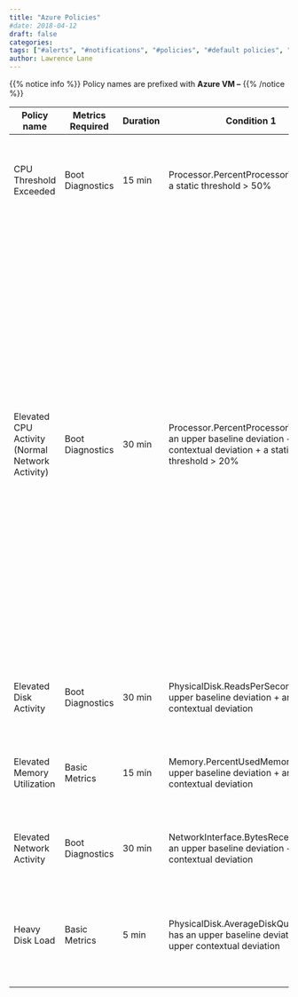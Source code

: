 ```yaml
---
title: "Azure Policies"
#date: 2018-04-12
draft: false
categories:
tags: ["#alerts", "#notifications", "#policies", "#default policies", "#azure"]
author: Lawrence Lane
---
```


{{% notice info %}}
Policy names are prefixed with **Azure VM –**
{{% /notice %}}

| Policy name                                     | Metrics Required | Duration | Condition 1                                                                                                               | (and) Condition 2                                                                                 | (and) Condition 3                                  | Cat.    | Description                                                                                                                                                                                                                                                                                                                                                                                                                                                                       |
|-------------------------------------------------|------------------|----------|---------------------------------------------------------------------------------------------------------------------------|---------------------------------------------------------------------------------------------------|----------------------------------------------------|---------|-----------------------------------------------------------------------------------------------------------------------------------------------------------------------------------------------------------------------------------------------------------------------------------------------------------------------------------------------------------------------------------------------------------------------------------------------------------------------------------|
| CPU Threshold Exceeded                          | Boot Diagnostics | 15 min   | Processor.PercentProcessorTime has a static threshold > 50%                                                               |                                                                                                   |                                                    | WARNING | The CPU on the Azure Virtual Machine has exceeded 95% for at least 15 minutes.                                                                                                                                                                                                                                                                                                                                                                                                    |
| Elevated CPU Activity (Normal Network Activity) | Boot Diagnostics | 30 min   | Processor.PercentProcessorTime has an upper baseline deviation + an upper contextual deviation + a static threshold > 20% | NetworkInterface.BytesReceived has  no deviation                                                  | NetworkInterface.BytesTransmitted has no deviation | INFO    | Increases in CPU activity are not uncommon when there is a rise in network activity. Increased traffic to a server means more work for that server to do. This policy is designed to catch cases where CPU activity is higher than than normal and said behavior cannot be explained by a corresponding increase in network traffic. It may or may not represent a problem, but it is useful to know about. This policy will not fire if CPU utilization is less than 20% though. |
| Elevated Disk Activity                          | Boot Diagnostics | 30 min   | PhysicalDisk.ReadsPerSecond has an upper baseline deviation + an upper contextual deviation                               | PhysicalDisk.WritesPerSecond has an upper baseline deviation + an upper contextual deviation      |                                                    | INFO    | Disk activity has been higher than expected for at least 30 minutes.                                                                                                                                                                                                                                                                                                                                                                                                              |
| Elevated Memory Utilization                     | Basic Metrics    | 15 min   | Memory.PercentUsedMemory has an upper baseline deviation + an upper contextual deviation                                  |                                                                                                   |                                                    | WARNING | The memory utilization on the Azure Virtual Machine is higher than expected.                                                                                                                                                                                                                                                                                                                                                                                                      |
| Elevated Network Activity                       | Boot Diagnostics | 30 min   | NetworkInterface.BytesReceived has an upper baseline deviation +  an upper contextual deviation                           | NetworkInterface.BytesTransmitted has an upper baseline deviation + an upper contextual deviation |                                                    | INFO    | Network activity has been higher than expected for at least 30 minutes.                                                                                                                                                                                                                                                                                                                                                                                                           |
| Heavy Disk Load                                 | Basic Metrics    | 5 min    | PhysicalDisk.AverageDiskQueueLength has an upper baseline deviation + an upper contextual deviation                       |                                                                                                   |                                                    | WARNING | Average disk queue length is greater than expected, which could indicate a problem with heavy disk load.                                                                                                                                                                                                                                                                                                                                                                          |
